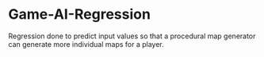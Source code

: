 # Game-AI-Regression
Regression done to predict input values ​​so that a procedural map generator can generate more individual maps for a player.
